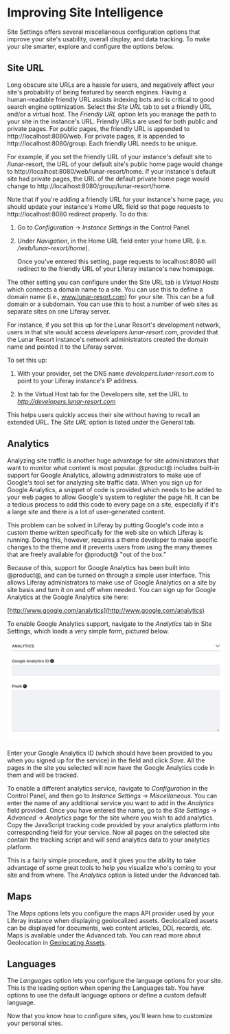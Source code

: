 # Improving Site Intelligence [](id=improving-site-intelligence)

Site Settings offers several miscellaneous configuration options that improve
your site's usability, overall display, and data tracking. To make your site 
smarter, explore and configure the options below.

## Site URL [](id=site-url)

Long obscure site URLs are a hassle for users, and negatively affect your 
site's probability of being featured by search engines. Having a  
human-readable friendly URL assists indexing bots and is critical to good 
search engine optimization. Select the *Site URL* tab to set a friendly URL 
and/or a virtual host. The *Friendly URL* option lets you manage the path to 
your site in the instance's URL. Friendly URLs are used for both public and 
private pages. For public pages, the friendly URL is appended to 
http://localhost:8080/web. For private pages, it is appended  to 
http://localhost:8080/group. Each friendly URL needs to be unique.

For example, if you set the friendly URL of your instance's default site to 
/lunar-resort, the URL of your default site's public home page would change to 
http://localhost:8080/web/lunar-resort/home. If your instance's default site had
private pages, the URL of the default private home page would change to
http://localhost:8080/group/lunar-resort/home.

Note that if you're adding a friendly URL for your instance's home page, you
should update your instance's Home URL field so that page requests to
http://localhost:8080 redirect properly. To do this:

1.  Go to *Configuration* &rarr; *Instance Settings* in the Control Panel.

2.  Under *Navigation*, in the Home URL field enter your home URL (i.e. */web/lunar-resort/home*).

    Once you've entered this setting, page requests to localhost:8080 will 
    redirect to the friendly URL of your Liferay instance's new homepage.

The other setting you can configure under the Site URL tab is *Virtual Hosts* 
which connects a domain name to a site. You can use this to define a domain 
name (i.e., www.lunar-resort.com) for your site. This can be a full domain or a 
subdomain. You can use this to host a number of web sites as separate sites on 
one Liferay server.

For instance, if you set this up for the Lunar Resort's development network,
users in that site would access *developers.lunar-resort.com*,
provided that the Lunar Resort instance's network administrators created the
domain name and pointed it to the Liferay server.

To set this up:

1.  With your provider, set the DNS name *developers.lunar-resort.com* to point 
    to your Liferay instance's IP address.

2.  In the Virtual Host tab for the Developers site, set the URL to
    *http://developers.lunar-resort.com*

This helps users quickly access their site without having to recall an extended 
URL. The *Site URL* option is listed under the General tab.

## Analytics [](id=analytics)

Analyzing site traffic is another huge advantage for site administrators that
want to monitor what content is most popular. @product@ includes built-in
support for Google Analytics, allowing administrators to make use of Google's
tool set for analyzing site traffic data. When you sign up for Google Analytics,
a snippet of code is provided which needs to be added to your web pages to allow
Google's system to register the page hit. It can be a tedious process to add
this code to every page on a site, especially if it's a large site and there is
a lot of user-generated content.

This problem can be solved in Liferay by putting Google's code into a custom
theme written specifically for the web site on which Liferay is running. Doing
this, however, requires a theme developer to make specific changes to the theme
and it prevents users from using the many themes that are freely available for
@product@ "out of the box."

Because of this, support for Google Analytics has been built into @product@, and
can be turned on through a simple user interface. This allows Liferay
administrators to make use of Google Analytics on a site by site basis and turn
it on and off when needed. You can sign up for Google Analytics at the Google
Analytics site here:

[http://www.google.com/analytics](http://www.google.com/analytics)

To enable Google Analytics support, navigate to the *Analytics* tab in Site
Settings, which loads a very simple form, pictured below.

![Figure 5: Setting up Google Analytics for your site is very easy: sign up for Google Analytics, receive an ID, and then enter it into the Google Analytics ID field.](../../../../images/maintaining-google-analytics.png)

Enter your Google Analytics ID (which should have been provided to you when you
signed up for the service) in the field and click *Save*. All the pages in the
site you selected will now have the Google Analytics code in them and will be
tracked. 

To enable a different analytics service, navigate to *Configuration* in the
Control Panel, and then go to *Instance Settings* &rarr; *Miscellaneous*. You
can enter the name of any additional service you want to add in the *Analytics*
field provided. Once you have entered the name, go to the *Site Settings*
&rarr; *Advanced* &rarr; *Analytics* page for the site where you wish to add
analytics. Copy the JavaScript tracking code provided by your analytics
platform into corresponding field for your service. Now all pages on the
selected site contain the tracking script and will send analytics data to your
analytics platform. 

This is a fairly simple procedure, and it gives you the ability to take
advantage of some great tools to help you visualize who's coming to your site
and from where. The *Analytics* option is listed under the Advanced tab.

## Maps [](id=maps)

The *Maps* options lets you configure the maps API provider used by your Liferay
instance when displaying geolocalized assets. Geolocalized assets can be
displayed for documents, web content articles, DDL records, etc. Maps is
available under the Advanced tab. You can read more about Geolocation in [Geolocating Assets](/discover/portal/-/knowledge_base/7-1/geolocating-assets).


## Languages [](id=languages)

The *Languages* option lets you configure the language options for your
site. This is the leading option when opening the Languages tab. You have
options to use the default language options or define a custom default language.

Now that you know how to configure sites, you'll learn how to customize your
personal sites.
